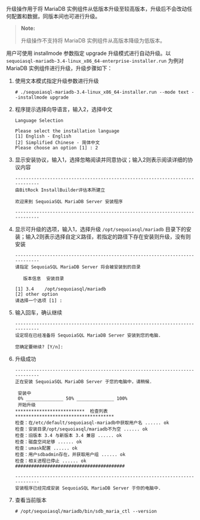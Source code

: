 [^_^]:
    MariaDB 实例-升级

升级操作用于将 MariaDB 实例组件从低版本升级至较高版本，升级后不会改动任何配置和数据，同版本间也可进行升级。

>**Note:**
> 
> 升级操作不支持将 MariaDB 实例组件从高版本降级为低版本。

用户可使用 installmode 参数指定 upgrade 升级模式进行自动升级。以 `sequoiasql-mariadb-3.4-linux_x86_64-enterprise-installer.run` 为例对 MariaDB 实例组件进行升级，升级步骤如下：

1. 使用文本模式指定升级参数进行升级

    ```lang-bash
    # ./sequoiasql-mariadb-3.4-linux_x86_64-installer.run --mode text --installmode upgrade
    ```

2. 程序提示选择向导语言，输入2，选择中文

    ```lang-text
    Language Selection
    
    Please select the installation language
    [1] English - English
    [2] Simplified Chinese - 简体中文
    Please choose an option [1] : 2
    ```

3. 显示安装协议，输入1，选择忽略阅读并同意协议；输入2则表示阅读详细的协议内容

    ```lang-text
    ----------------------------------------------------------------------------
    由BitRock InstallBuilder评估本所建立
    
    欢迎来到 SequoiaSQL MariaDB Server 安装程序
    
    ----------------------------------------------------------------------------
    ```

4. 显示可升级的选项，输入1，选择升级 `/opt/sequoiasql/mariadb` 目录下的安装；输入2则表示选择自定义路径，若指定的路径下存在安装则升级，没有则安装 

    ```lang-text
    ----------------------------------------------------------------------------
    请指定 SequoiaSQL MariaDB Server 将会被安装到的目录
    
       版本信息  安装目录
    
    [1] 3.4    /opt/sequoiasql/mariadb
    [2] other option
    请选择一个选项 [1] : 
    ```

5. 输入回车，确认继续

    ```lang-text
    ----------------------------------------------------------------------------
    设定现在已经准备将 SequoiaSQL MariaDB Server 安装到您的电脑.
    
    您确定要继续? [Y/n]: 
    ```

6. 升级成功

    ```lang-text
    ----------------------------------------------------------------------------
    正在安装 SequoiaSQL MariaDB Server 于您的电脑中，请稍候.
    
     安装中
     0% ______________ 50% ______________ 100%
     开始升级
    **************************  检查列表 *************************************
    检查：在/etc/default/sequoiasql-mariadb中获取用户名 ...... ok
    检查：安装目录/opt/sequoiasql/mariadb不为空 ...... ok
    检查：旧版本 3.4 与新版本 3.4 兼容 ...... ok
    检查：磁盘空间足够 ...... ok
    检查：umask配置 ...... ok
    检查：用户sdbadmin存在，并获取用户组 ...... ok
    检查：相关进程已停止 ...... ok
    #########################################
    
    ----------------------------------------------------------------------------
    安装程序已经完成安装 SequoiaSQL MariaDB Server 于你的电脑中.
    ```

7. 查看当前版本

    ```lang-bash
    # /opt/sequoiasql/mariadb/bin/sdb_maria_ctl --version
    ```

